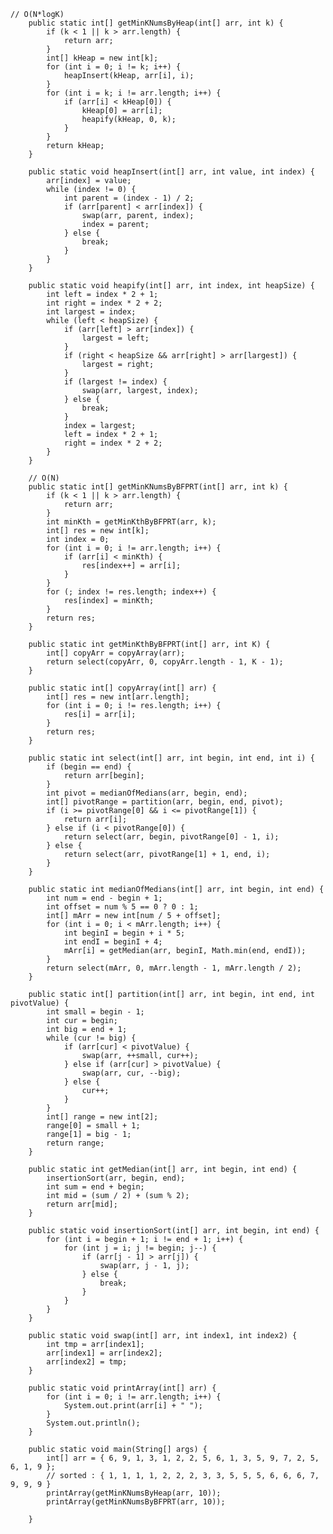    // O(N*logK)
		public static int[] getMinKNumsByHeap(int[] arr, int k) {
			if (k < 1 || k > arr.length) {
				return arr;
			}
			int[] kHeap = new int[k];
			for (int i = 0; i != k; i++) {
				heapInsert(kHeap, arr[i], i);
			}
			for (int i = k; i != arr.length; i++) {
				if (arr[i] < kHeap[0]) {
					kHeap[0] = arr[i];
					heapify(kHeap, 0, k);
				}
			}
			return kHeap;
		}

		public static void heapInsert(int[] arr, int value, int index) {
			arr[index] = value;
			while (index != 0) {
				int parent = (index - 1) / 2;
				if (arr[parent] < arr[index]) {
					swap(arr, parent, index);
					index = parent;
				} else {
					break;
				}
			}
		}

		public static void heapify(int[] arr, int index, int heapSize) {
			int left = index * 2 + 1;
			int right = index * 2 + 2;
			int largest = index;
			while (left < heapSize) {
				if (arr[left] > arr[index]) {
					largest = left;
				}
				if (right < heapSize && arr[right] > arr[largest]) {
					largest = right;
				}
				if (largest != index) {
					swap(arr, largest, index);
				} else {
					break;
				}
				index = largest;
				left = index * 2 + 1;
				right = index * 2 + 2;
			}
		}

		// O(N)
		public static int[] getMinKNumsByBFPRT(int[] arr, int k) {
			if (k < 1 || k > arr.length) {
				return arr;
			}
			int minKth = getMinKthByBFPRT(arr, k);
			int[] res = new int[k];
			int index = 0;
			for (int i = 0; i != arr.length; i++) {
				if (arr[i] < minKth) {
					res[index++] = arr[i];
				}
			}
			for (; index != res.length; index++) {
				res[index] = minKth;
			}
			return res;
		}

		public static int getMinKthByBFPRT(int[] arr, int K) {
			int[] copyArr = copyArray(arr);
			return select(copyArr, 0, copyArr.length - 1, K - 1);
		}

		public static int[] copyArray(int[] arr) {
			int[] res = new int[arr.length];
			for (int i = 0; i != res.length; i++) {
				res[i] = arr[i];
			}
			return res;
		}

		public static int select(int[] arr, int begin, int end, int i) {
			if (begin == end) {
				return arr[begin];
			}
			int pivot = medianOfMedians(arr, begin, end);
			int[] pivotRange = partition(arr, begin, end, pivot);
			if (i >= pivotRange[0] && i <= pivotRange[1]) {
				return arr[i];
			} else if (i < pivotRange[0]) {
				return select(arr, begin, pivotRange[0] - 1, i);
			} else {
				return select(arr, pivotRange[1] + 1, end, i);
			}
		}

		public static int medianOfMedians(int[] arr, int begin, int end) {
			int num = end - begin + 1;
			int offset = num % 5 == 0 ? 0 : 1;
			int[] mArr = new int[num / 5 + offset];
			for (int i = 0; i < mArr.length; i++) {
				int beginI = begin + i * 5;
				int endI = beginI + 4;
				mArr[i] = getMedian(arr, beginI, Math.min(end, endI));
			}
			return select(mArr, 0, mArr.length - 1, mArr.length / 2);
		}

		public static int[] partition(int[] arr, int begin, int end, int pivotValue) {
			int small = begin - 1;
			int cur = begin;
			int big = end + 1;
			while (cur != big) {
				if (arr[cur] < pivotValue) {
					swap(arr, ++small, cur++);
				} else if (arr[cur] > pivotValue) {
					swap(arr, cur, --big);
				} else {
					cur++;
				}
			}
			int[] range = new int[2];
			range[0] = small + 1;
			range[1] = big - 1;
			return range;
		}

		public static int getMedian(int[] arr, int begin, int end) {
			insertionSort(arr, begin, end);
			int sum = end + begin;
			int mid = (sum / 2) + (sum % 2);
			return arr[mid];
		}

		public static void insertionSort(int[] arr, int begin, int end) {
			for (int i = begin + 1; i != end + 1; i++) {
				for (int j = i; j != begin; j--) {
					if (arr[j - 1] > arr[j]) {
						swap(arr, j - 1, j);
					} else {
						break;
					}
				}
			}
		}

		public static void swap(int[] arr, int index1, int index2) {
			int tmp = arr[index1];
			arr[index1] = arr[index2];
			arr[index2] = tmp;
		}

		public static void printArray(int[] arr) {
			for (int i = 0; i != arr.length; i++) {
				System.out.print(arr[i] + " ");
			}
			System.out.println();
		}

		public static void main(String[] args) {
			int[] arr = { 6, 9, 1, 3, 1, 2, 2, 5, 6, 1, 3, 5, 9, 7, 2, 5, 6, 1, 9 };
			// sorted : { 1, 1, 1, 1, 2, 2, 2, 3, 3, 5, 5, 5, 6, 6, 6, 7, 9, 9, 9 }
			printArray(getMinKNumsByHeap(arr, 10));
			printArray(getMinKNumsByBFPRT(arr, 10));

		}
